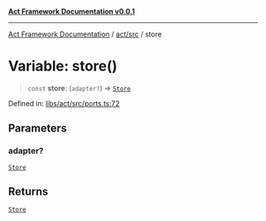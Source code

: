 [**Act Framework Documentation v0.0.1**](README.md)

***

[Act Framework Documentation](README.md) / [act/src](act.src.md) / store

# Variable: store()

> `const` **store**: (`adapter?`) => [`Store`](act.src.Interface.Store.md)

Defined in: [libs/act/src/ports.ts:72](https://github.com/Rotorsoft/act-root/blob/62fab56d51bbe483c1ba64b9cb3720e282a9a947/libs/act/src/ports.ts#L72)

## Parameters

### adapter?

[`Store`](act.src.Interface.Store.md)

## Returns

[`Store`](act.src.Interface.Store.md)

